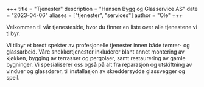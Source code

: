 +++
title = "Tjenester"
description = "Hansen Bygg og Glasservice AS"
date = "2023-04-06"
aliases = ["tjenester", "services"]
author = "Ole"
+++

Velkommen til vår tjenesteside, hvor du finner en liste over alle tjenestene vi tilbyr.

Vi tilbyr et bredt spekter av profesjonelle tjenester innen både tømrer- og glassarbeid. Våre snekkertjenester inkluderer blant annet montering av kjøkken, bygging av terrasser og pergolaer, samt restaurering av gamle bygninger. Vi spesialiserer oss også på alt fra reparasjon og utskiftning av vinduer og glassdører, til installasjon av skreddersydde glassvegger og speil.
